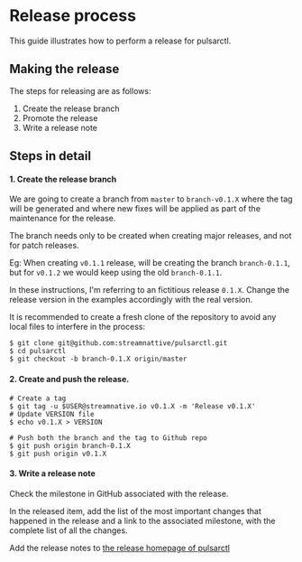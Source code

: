 # Release process

This guide illustrates how to perform a release for pulsarctl.

## Making the release

The steps for releasing are as follows:

1. Create the release branch
2. Promote the release
3. Write a release note

## Steps in detail

#### 1. Create the release branch

We are going to create a branch from `master` to `branch-v0.1.X`
where the tag will be generated and where new fixes will be
applied as part of the maintenance for the release.

The branch needs only to be created when creating major releases,
and not for patch releases.

Eg: When creating `v0.1.1` release, will be creating
the branch `branch-0.1.1`, but for `v0.1.2` we
would keep using the old `branch-0.1.1`.

In these instructions, I'm referring to an fictitious release `0.1.X`. Change the release version in the examples
accordingly with the real version.

It is recommended to create a fresh clone of the repository to avoid any local files to interfere in the process:

```shell
$ git clone git@github.com:streamnattive/pulsarctl.git
$ cd pulsarctl
$ git checkout -b branch-0.1.X origin/master
```

#### 2. Create and push the release.

```shell
# Create a tag
$ git tag -u $USER@streamnative.io v0.1.X -m 'Release v0.1.X'
# Update VERSION file
$ echo v0.1.X > VERSION

# Push both the branch and the tag to Github repo
$ git push origin branch-0.1.X
$ git push origin v0.1.X
```

#### 3. Write a release note

Check the milestone in GitHub associated with the release. 

In the released item, add the list of the most important changes that happened in the release and a link to the associated milestone, with the complete list of all the changes. 

Add the release notes to [the release homepage of pulsarctl](https://github.com/streamnative/pulsarctl/releases)
